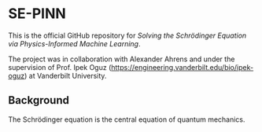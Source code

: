 # SE-PINN

This is the official GitHub repository for _Solving the Schrödinger Equation via Physics-Informed Machine Learning_.

The project was in collaboration with Alexander Ahrens and under the supervision of Prof. Ipek Oguz (https://engineering.vanderbilt.edu/bio/ipek-oguz) at Vanderbilt University.

## Background

The Schrödinger equation is the central equation of quantum mechanics.
